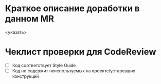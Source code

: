 # Краткое описание доработки в данном MR
<указать>
 
# Чеклист проверки для CodeReview
- [ ] Код соответствует Style Guide
- [ ] Код не содержит неиспользуемых на проекте/устаревших конструкций
